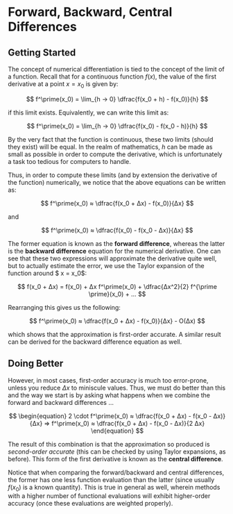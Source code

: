 # Forward, Backward, Central Differences

## Getting Started

The concept of numerical differentiation is tied to the concept of the limit of a
function. Recall that for a continuous function $f(x)$, the value of the first
derivative at a point $x = x_0$ is given by:

$$
    f^\prime(x_0) = \lim_{h → 0} \dfrac{f(x_0 + h) - f(x_0)}{h}
$$

if this limit exists. Equivalently, we can write this limit as:

$$
    f^\prime(x_0) = \lim_{h → 0} \dfrac{f(x_0) - f(x_0 - h)}{h}
$$

By the very fact that the function is continuous, these two limits (should they exist)
will be equal. In the realm of mathematics, $h$ can be made as small as possible in
order to compute the derivative, which is unfortunately a task too tedious for computers
to handle.

Thus, in order to compute these limits (and by extension the derivative of
the function) numerically, we notice that the above equations can be written as:

$$
    f^\prime(x_0) ≈ \dfrac{f(x_0 + Δx) - f(x_0)}{Δx}
$$

and 

$$
    f^\prime(x_0) ≈ \dfrac{f(x_0) - f(x_0 - Δx)}{Δx}
$$

The former equation is known as the **forward difference**, whereas the latter is the
**backward difference** equation for the numerical derivative. One can see that these two
expressions will approximate the derivative quite well, but to actually estimate the
error, we use the Taylor expansion of the function around $ x = x_0$:

$$
    f(x_0 + Δx) = f(x_0) + Δx f^\prime(x_0) + \dfrac{Δx^2}{2} f^{\prime \prime}(x_0) + …
$$

Rearranging this gives us the following:

$$
    f^\prime(x_0) ≈ \dfrac{f(x_0 + Δx) - f(x_0)}{Δx} - O(Δx)
$$

which shows that the approximation is first-order accurate. A similar result can be
derived for the backward difference equation as well.

## Doing Better

However, in most cases, first-order accuracy is much too error-prone, unless you reduce
$Δx$ to miniscule values. Thus, we must do better than this and the way we start is
by asking what happens when we combine the forward and backward differences ...

$$
    \begin{equation}
        2 \cdot f^\prime(x_0) ≈ \dfrac{f(x_0 + Δx) - f(x_0 - Δx)}{Δx}
        ⇒ f^\prime(x_0) ≈ \dfrac{f(x_0 + Δx) - f(x_0 - Δx)}{2 Δx}
    \end{equation}
$$

The result of this combination is that the approximation so produced is _second-order
accurate_ (this can be checked by using Taylor expansions, as before). This form of the
first derivative is known as the **central difference**.

Notice that when comparing the forward/backward and central differences, the former has
one less function evaluation than the latter (since usually $f(x_0)$ is a known
quantity). This is true in general as well, wherein methods with a higher number of
functional evaluations will exhibit higher-order accuracy (once these evaluations are
weighted properly).
